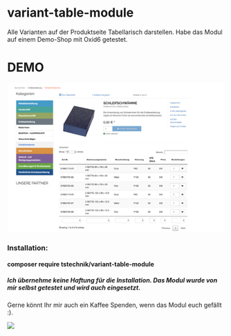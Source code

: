 # variant-table-module
Alle Varianten auf der Produktseite Tabellarisch darstellen. Habe das Modul auf einem Demo-Shop mit Oxid6 getestet.

# DEMO
![Screenshot](https://raw.githubusercontent.com/tstechnik/variant-table-module/master/preview/demo.png)

### Installation:

#### composer require tstechnik/variant-table-module


##### Ich übernehme keine Haftung für die Installation. Das Modul wurde von mir selbst getestet und wird auch eingesetzt.

Gerne könnt Ihr mir auch ein Kaffee Spenden, wenn das Modul euch gefällt :). 

[![](https://www.paypalobjects.com/de_DE/i/btn/btn_donateCC_LG.gif)](https://www.paypal.com/cgi-bin/webscr?cmd=_s-xclick&hosted_button_id=SC3Z8J99MLUBN)

